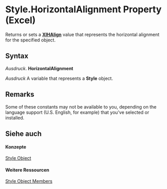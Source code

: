 
# Style.HorizontalAlignment Property (Excel)

Returns or sets a  **[XlHAlign](f136fc34-9225-bf73-e1d7-a3e184a7bd77.md)** value that represents the horizontal alignment for the specified object.


## Syntax

 _Ausdruck_. **HorizontalAlignment**

 _Ausdruck_ A variable that represents a **Style** object.


## Remarks

Some of these constants may not be available to you, depending on the language support (U.S. English, for example) that you've selected or installed.


## Siehe auch


#### Konzepte


[Style Object](3c1e9184-0075-5f46-9a1a-0b61d874d1f8.md)
#### Weitere Ressourcen


[Style Object Members](http://msdn.microsoft.com/library/78f477c9-4033-e7c5-fc3d-7ba025392d31%28Office.15%29.aspx)
